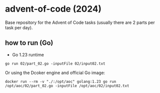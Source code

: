 # advent-of-code (2024)

Base repository for the Advent of Code tasks (usually there are 2 parts per task per day).

## how to run (Go)

+ Go 1.23 runtime

```shell
go run 02/part_02.go -inputFile 02/input02.txt
```

Or using the Dcoker engine and official Go image:

```shell
docker run --rm -v "./:/opt/aoc" golang:1.23 go run /opt/aoc/02/part_02.go -inputFile /opt/aoc/02/input02.txt
```
